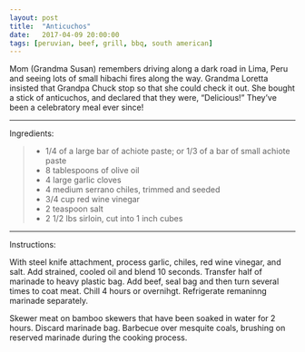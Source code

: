 ```yaml
---
layout: post
title:  "Anticuchos"
date:   2017-04-09 20:00:00
tags: [peruvian, beef, grill, bbq, south american]
---
```


Mom (Grandma Susan) remembers driving along a dark road in Lima, Peru and seeing lots of small hibachi fires along the way.  Grandma Loretta insisted that Grandpa Chuck stop so that she could check it out.  She bought a stick of anticuchos, and declared that they were, “Delicious!”  They’ve been a celebratory meal ever since!

---

Ingredients:

>  * 1/4 of a large bar of achiote paste; or 1/3 of a bar of small achiote paste
>  * 8 tablespoons of olive oil
>  * 4 large garlic cloves
>  * 4 medium serrano chiles, trimmed and seeded
>  * 3/4 cup red wine vinegar
>  * 2 teaspoon salt
>  * 2 1/2 lbs sirloin, cut into 1 inch cubes

---

Instructions:

With steel knife attachment, process garlic, chiles, red wine vinegar, and salt. Add strained, cooled oil and blend 10 seconds. Transfer half of marinade to heavy plastic bag. Add beef, seal bag and then turn several times to coat meat. Chill 4 hours or overnihgt. Refrigerate remaninng marinade separately.

Skewer meat on bamboo skewers that have been soaked in water for 2 hours. Discard marinade bag. Barbecue over mesquite coals, brushing on reserved marinade during the cooking process.
